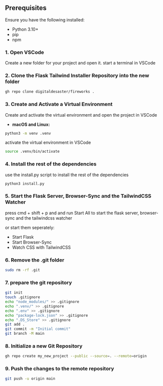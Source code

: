 ## Prerequisites

Ensure you have the following installed:

- Python 3.10+
- pip
- npm

### 1. Open VSCode

Create a new folder for your project and open it. start a terminal in VSCode

### 2. Clone the Flask Tailwind Installer Repository into the new folder

```bash
gh repo clone digitaldesaster/fireworks .
```

### 3. Create and Activate a Virtual Environment

Create and activate the virtual environment and open the project in VSCode

- **macOS and Linux:**

```bash
python3 -m venv .venv
```

activate the virtual environment in VSCode

```bash
source .venv/bin/activate
```

### 4. Install the rest of the dependencies

use the install.py script to install the rest of the dependencies

```bash
python3 install.py
```

### 5. Start the Flask Server, Browser-Sync and the TailwindCSS Watcher

press cmd + shift + p and and run Start All to start the flask server, browser-sync and the tailwindcss watcher

or start them seperately:

- Start Flask
- Start Browser-Sync
- Watch CSS with TailwindCSS

### 6. Remove the .git folder

```bash
sudo rm -rf .git
```

### 7. prepare the git repository

```bash
git init
touch .gitignore
echo "node_modules/" >> .gitignore
echo ".venv/" >> .gitignore
echo ".env" >> .gitignore
echo "package-lock.json" >> .gitignore
echo ".DS_Store" >> .gitignore
git add .
git commit -m "Initial commit"
git branch -M main
```

### 8. Initialize a new Git Repository

```bash
gh repo create my_new_project --public --source=. --remote=origin
```

### 9. Push the changes to the remote repository

```bash
git push -u origin main
```
